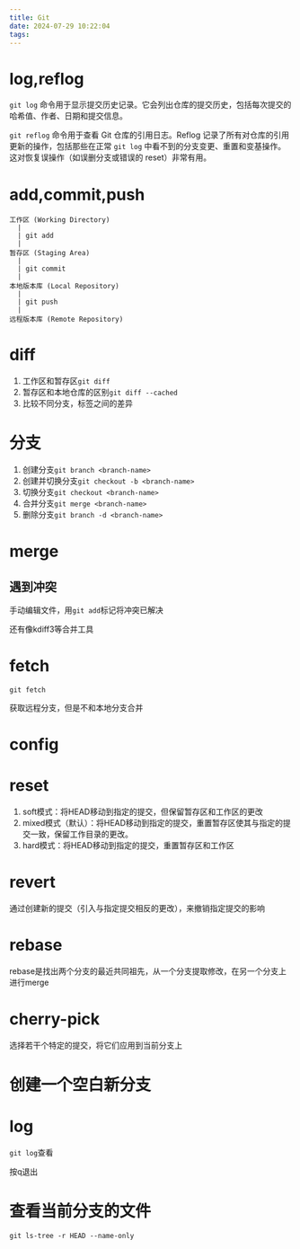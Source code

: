 ```yaml
---
title: Git
date: 2024-07-29 10:22:04
tags:
---
```


# log,reflog

`git log` 命令用于显示提交历史记录。它会列出仓库的提交历史，包括每次提交的哈希值、作者、日期和提交信息。

`git reflog` 命令用于查看 Git 仓库的引用日志。Reflog 记录了所有对仓库的引用更新的操作，包括那些在正常 `git log` 中看不到的分支变更、重置和变基操作。这对恢复误操作（如误删分支或错误的 reset）非常有用。

# add,commit,push

```
工作区 (Working Directory)
  |
  | git add
  |
暂存区 (Staging Area)
  |
  | git commit
  |
本地版本库 (Local Repository)
  |
  | git push
  |
远程版本库 (Remote Repository)

```

# diff

1. 工作区和暂存区`git diff`
2. 暂存区和本地仓库的区别`git diff --cached`
3. 比较不同分支，标签之间的差异



# 分支

1. 创建分支`git branch <branch-name>`
2. 创建并切换分支`git checkout -b <branch-name>`
3. 切换分支`git checkout <branch-name>`
4. 合并分支`git merge <branch-name>`
5. 删除分支`git branch -d <branch-name>`

# merge

## 遇到冲突

手动编辑文件，用`git add`标记将冲突已解决

还有像kdiff3等合并工具

# fetch

`git fetch`

获取远程分支，但是不和本地分支合并

# config

# reset

1. soft模式：将HEAD移动到指定的提交，但保留暂存区和工作区的更改
2. mixed模式（默认）：将HEAD移动到指定的提交，重置暂存区使其与指定的提交一致，保留工作目录的更改。
3. hard模式：将HEAD移动到指定的提交，重置暂存区和工作区

# revert

通过创建新的提交（引入与指定提交相反的更改），来撤销指定提交的影响

# rebase

rebase是找出两个分支的最近共同祖先，从一个分支提取修改，在另一个分支上进行merge

# cherry-pick

选择若干个特定的提交，将它们应用到当前分支上

# 创建一个空白新分支

# log

`git log`查看

按q退出

# 查看当前分支的文件

```
git ls-tree -r HEAD --name-only
```

